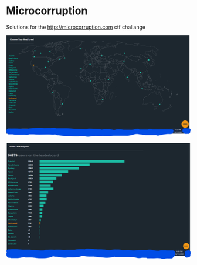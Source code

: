 # Microcorruption
Solutions for the http://microcorruption.com ctf challange

<img src="./exercises.png"></img>

<img src="./progress.png"></img>
